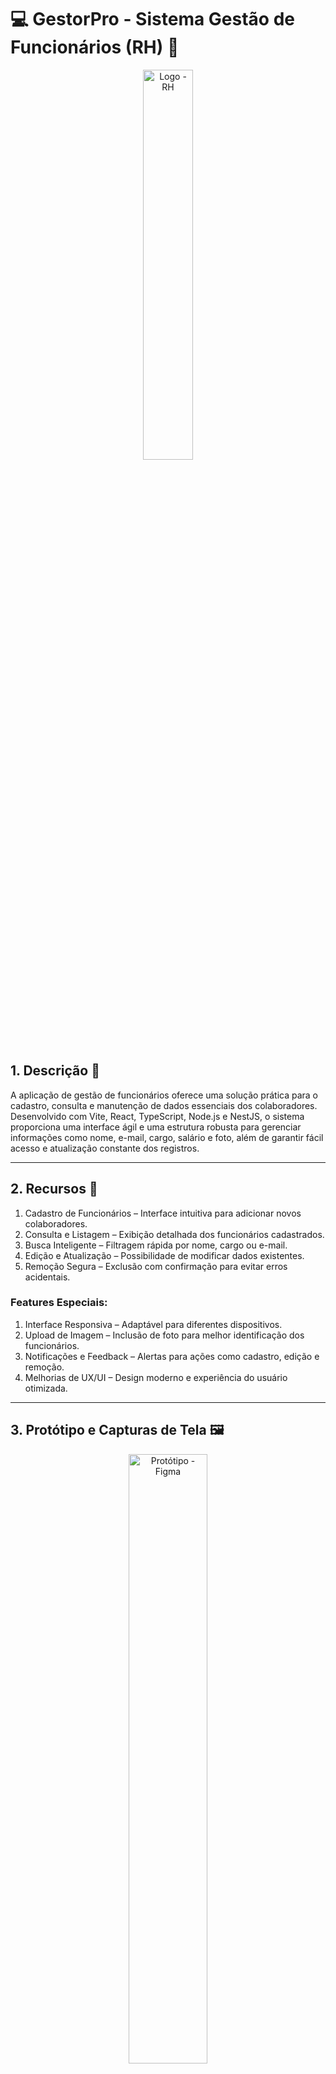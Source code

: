 # 💻 GestorPro - Sistema Gestão de Funcionários (RH) 📝

<div align="center">
    <img src="https://ik.imagekit.io/a210gfzra/GestorPro/icone_01-removebg-preview.png?updatedAt=1740514046360" title="Logo - RH" width="40%"/>
</div>

## 1. Descrição 📜

A aplicação de gestão de funcionários oferece uma solução prática para o cadastro, consulta e manutenção de dados essenciais dos colaboradores. Desenvolvido com Vite, React, TypeScript, Node.js e NestJS, o sistema proporciona uma interface ágil e uma estrutura robusta para gerenciar informações como nome, e-mail, cargo, salário e foto, além de garantir fácil acesso e atualização constante dos registros.

------

## 2. Recursos 🚀

1. Cadastro de Funcionários – Interface intuitiva para adicionar novos colaboradores.
2. Consulta e Listagem – Exibição detalhada dos funcionários cadastrados.
3. Busca Inteligente – Filtragem rápida por nome, cargo ou e-mail.
4. Edição e Atualização – Possibilidade de modificar dados existentes.
5. Remoção Segura – Exclusão com confirmação para evitar erros acidentais.

### Features Especiais:
1. Interface Responsiva – Adaptável para diferentes dispositivos.
2. Upload de Imagem – Inclusão de foto para melhor identificação dos funcionários.
3. Notificações e Feedback – Alertas para ações como cadastro, edição e remoção.
4. Melhorias de UX/UI – Design moderno e experiência do usuário otimizada.

------

## 3. Protótipo e Capturas de Tela 🖼️

<div align="center">
    <img src="https://ik.imagekit.io/m1iwfxqae/ProjetoIntegrador-GestorPro.svg?updatedAt=1740587657143" title="Protótipo - Figma" width="50%"/>
</div>

<br />

<a href="https://ik.imagekit.io/m1iwfxqae/ProjetoIntegrador-GestorPro.svg?updatedAt=1740587657143" title="Protótipo - Figma" width="3%"/></a> [Protótipo desenvolvido no Figma](link para o Figma do Projeto)

------

## 4. Tecnologias 🛠️

| Item                         | Descrição  |
| ---------------------------- | ---------- |
| **Servidor**                 | Node JS    |
| **Linguagem de Programação** | TypeScript |
| **Biblioteca**               | React JS   |
| **Build**                    | Vite       |
| **Framework de Estilização** | Tailwind   |


------

## 5. Pré-requisitos 🧩

Antes de iniciar, certifique-se de ter as seguintes ferramentas instaladas:

- [Node.js](https://nodejs.org/) (v16+)
- [yarn](https://yarnpkg.com/)
- API NestJS API NestJS ([Repositório da API](https://github.com/Projeto-Integrador-Modelo-Gp01-Js06/rh-backend))

------

## 6. Configuração e Execução ⚙️

1. Clone o repositório do Projeto
2. Instale as dependências: `yarn`
3. Clone o repositório do Projeto Backend: (https://github.com/Projeto-Integrador-Modelo-Gp01-Js06/rh-backend)
4. Siga as instruções de **Configuração e Execução** descritas no README do Projeto Backend
5. Adicione o endereço de execução do projeto na variável de ambiente **VITE_API_URL**, no projeto React
6. Execute o Projeto React: `yarn dev`
7. A aplicação React estará disponível no endereço: `http://localhost:5173`

------

## 7. Estrutura do Projeto 📁

```plaintext
src/
│
├── components/       # Componentes reutilizáveis
├── models/           # Estrutura de dados da aplicação-
├── pages/            # Páginas da aplicação
├── services/         # Integração com a API (requisições HTTP)
└── App.tsx           # Componente principal da aplicação
```

------
## 8. Como Contribuir 🤝

1. Faça um fork do projeto
2. Crie uma branch com a sua feature (`git checkout -b minha-feature`)
3. Commit suas mudanças (`git commit -m 'Adiciona nova feature'`)
4. Faça um push para a branch (`git push origin minha-feature`)
5. Abra um Pull Request

